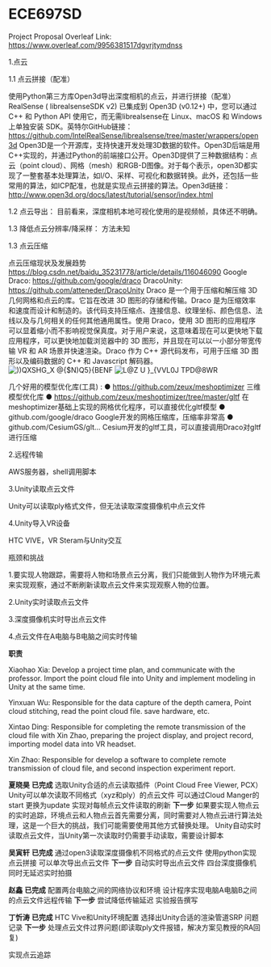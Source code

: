 # ECE697SD

Project Proposal Overleaf Link: https://www.overleaf.com/9956381517dgvrjtymdnss

1.点云

1.1 点云拼接（配准）
  
  使用Python第三方库Open3d导出深度相机的点云，并进行拼接（配准）
  RealSense ( librealsenseSDK v2) 已集成到 Open3D (v0.12+) 中，您可以通过 C++ 和 Python API 使用它，而无需librealsense在 Linux、macOS 和 Windows 上单独安装 SDK。英特尔GitHub链接：https://github.com/IntelRealSense/librealsense/tree/master/wrappers/open3d
  Open3D是一个开源库，支持快速开发处理3D数据的软件。Open3D后端是用C++实现的，并通过Python的前端接口公开。Open3D提供了三种数据结构：点云（point cloud）、网格（mesh）和RGB-D图像。对于每个表示，open3D都实现了一整套基本处理算法，如I/O、采样、可视化和数据转换。此外，还包括一些常用的算法，如ICP配准，也就是实现点云拼接的算法。Open3d链接：http://www.open3d.org/docs/latest/tutorial/sensor/index.html

1.2 点云导出：
  目前看来，深度相机本地可视化使用的是视频帧，具体还不明确。

1.3 降低点云分辨率/降采样：
  方法未知

1.3 点云压缩  

  点云压缩现状及发展趋势 https://blog.csdn.net/baidu_35231778/article/details/116046090
  Google Draco: https://github.com/google/draco
  DracoUnity: https://github.com/atteneder/DracoUnity
  Draco 是一个用于压缩和解压缩 3D 几何网格和点云的库。它旨在改进 3D 图形的存储和传输。Draco 是为压缩效率和速度而设计和制造的。该代码支持压缩点、连接信息、纹理坐标、颜色信息、法线以及与几何相关的任何其他通用属性。使用 Draco，使用 3D 图形的应用程序可以显着缩小而不影响视觉保真度。对于用户来说，这意味着现在可以更快地下载应用程序，可以更快地加载浏览器中的 3D 图形，并且现在可以以一小部分带宽传输 VR 和 AR 场景并快速渲染。Draco 作为 C++ 源代码发布，可用于压缩 3D 图形以及编码数据的 C++ 和 Javascript 解码器。
  ![))QXSHG_X @{$N)Q5}{BENF](https://user-images.githubusercontent.com/35893137/141601448-2afe24d1-2e2a-4bb8-b192-045e106da407.png)
  ![L@Z U }_{VVL0J TPD@8WR](https://user-images.githubusercontent.com/35893137/141601645-3de36fff-7c19-4b37-bb42-f2b424f65364.png)

  几个好用的模型优化库(工具) :
  ● https://github.com/zeux/meshoptimizer 三维模型优化库
  ● https://github.com/zeux/meshoptimizer/tree/master/gltf 在meshoptimizer基础上实现的网格优化程序，可以直接优化gltf模型
  ● github.com/google/draco Google开发的网格压缩库，压缩率非常高
  ● github.com/CesiumGS/glt... Cesium开发的gltf工具，可以直接调用Draco对gltf进行压缩


2.远程传输

  AWS服务器，shell调用脚本


3.Unity读取点云文件
  
  Unity可以读取ply格式文件，但无法读取深度摄像机中点云文件


4.Unity导入VR设备
  
  HTC VIVE，VR Steram与Unity交互


瓶颈和挑战
  
  1.要实现人物跟踪，需要将人物和场景点云分离，我们只能做到人物作为环境元素来实现观察，通过不断刷新读取点云文件来实现观察人物的位置。
  
  2.Unity实时读取点云文件
  
  3.深度摄像机实时导出点云文件
  
  4.点云文件在A电脑与B电脑之间实时传输
  

**职责**

Xiaohao Xia: Develop a project time plan, and communicate with the professor. Import the point cloud file into Unity and implement modeling in Unity at the same time.

Yinxuan Wu: Responsible for the data capture of the depth camera, Point cloud stitching, read the point cloud file. save hardware, etc.

Xintao Ding: Responsible for completing the remote transmission of the cloud file with Xin Zhao, preparing the project display, and project record, importing model data into VR headset.

Xin Zhao: Responsible for develop a software to complete remote transmission of cloud file, and second inspection experiment report.

**夏晓昊**
**已完成**
选取Unity合适的点云读取插件（Point Cloud Free Viewer, PCX）
Unity可以单次读取不同格式（xyz和ply）的点云文件
可以通过Cloud Manger的start 更换为update 实现对每帧点云文件读取的刷新
**下一步**
如果要实现人物点云的实时追踪，环境点云和人物点云首先需要分离，同时需要对人物点云进行算法处理，这是一个巨大的挑战，我们可能需要使用其他方式替换处理。
Unity自动实时读取点云文件，当Unity第一次读取时仍需要手动读取，需要设计脚本

**吴寅轩**
**已完成**
通过open3读取深度摄像机不同格式的点云文件
使用python实现点云拼接
可以单次导出点云文件
**下一步**
自动实时导出点云文件
四台深度摄像机同时无延迟实时拍摄

**赵鑫**
**已完成**
配置两台电脑之间的网络协议和环境
设计程序实现电脑A电脑B之间的点云文件远程传输
**下一步**
尝试降低传输延迟
实验报告撰写

**丁忻涛**
**已完成**
HTC Vive和Unity环境配置
选择出Unity合适的渲染管道SRP
问题记录
**下一步**
处理点云文件过界问题(即读取ply文件报错，解决方案见教授的RA回复)

实现点云追踪

